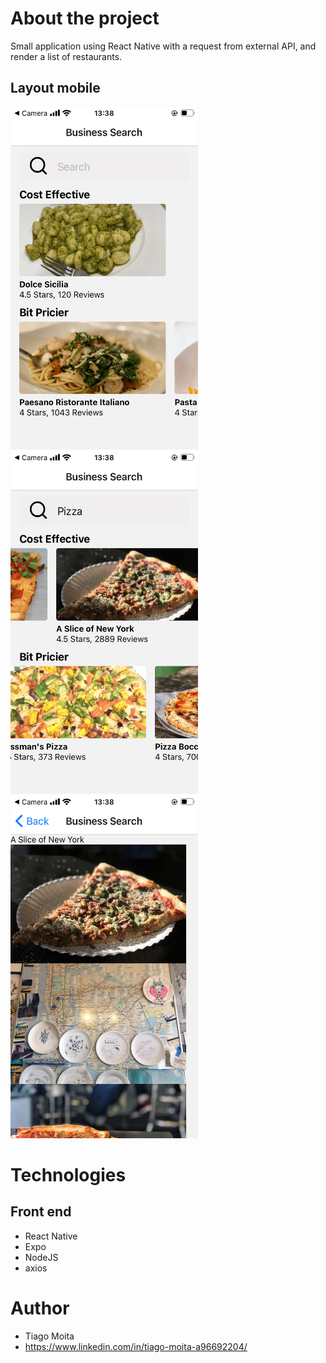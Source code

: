 # About the project
Small application using React Native with a request from external API, and render a list of restaurants.


## Layout mobile

<img src="https://github.com/tiagomoita/Food-App/blob/main/assets/File_000.png" width="300" height="548" />  <img src="https://github.com/tiagomoita/Food-App/blob/main/assets/File_001.png" width="300" height="548" />
 <img src="https://github.com/tiagomoita/Food-App/blob/main/assets/File_002.png" width="300" height="548" />


# Technologies
## Front end
- React Native
- Expo
- NodeJS
- axios

# Author
- Tiago Moita
- https://www.linkedin.com/in/tiago-moita-a96692204/
